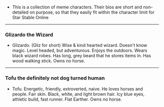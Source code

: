 - This is a collection of meme characters. Their bios are short and non-detailed on purpose, so that they easily fit within the character limit for Star Stable Online 
***
### Glizardo the Wizard
- Glizardo. (Gliz for short) Wise & kind hearted wizard. Doesn't know magic. Level headed, but adventurous. Enjoys the outdoors. Wears black wizard robes. Has long, grey beard that he stores items in. Has wood walking stick. Owns no horse.
***
### Tofu the definitely not dog turned human
- Tofu. Energetic, friendly, extroverted, naive. He loves horses and people. Fair skin. Black, white, and light brown hair. Icy blue eyes, athletic build, fast runner. Flat Earther. Owns no horse.